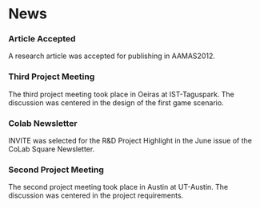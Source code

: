# News

### Article Accepted
A research article was accepted for publishing in AAMAS2012.

### Third Project Meeting
The third project meeting took place in Oeiras at IST-Taguspark. The discussion was centered in the design of the first game scenario.

### Colab Newsletter
INVITE was selected for the R&D Project Highlight in the June issue of the CoLab Square Newsletter.

### Second Project Meeting
The second project meeting took place in Austin at UT-Austin. The discussion was centered in the project requirements.